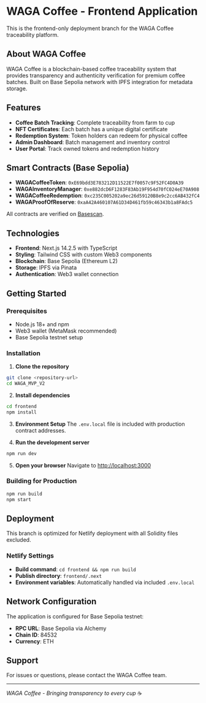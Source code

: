 # WAGA Coffee - Frontend Application

This is the frontend-only deployment branch for the WAGA Coffee traceability platform.

## About WAGA Coffee

WAGA Coffee is a blockchain-based coffee traceability system that provides transparency and authenticity verification for premium coffee batches. Built on Base Sepolia network with IPFS integration for metadata storage.

## Features

- **Coffee Batch Tracking**: Complete traceability from farm to cup
- **NFT Certificates**: Each batch has a unique digital certificate
- **Redemption System**: Token holders can redeem for physical coffee
- **Admin Dashboard**: Batch management and inventory control
- **User Portal**: Track owned tokens and redemption history

## Smart Contracts (Base Sepolia)

- **WAGACoffeeToken**: `0xE69bdd3E783212D11522E7f0057c9F52FC4D0A39`
- **WAGAInventoryManager**: `0xe882dcD6F1283F83Ab19F954d70fC024eE70A908`
- **WAGACoffeeRedemption**: `0xc235C005202a9ec26d59120B8e9c2cc6AB432fC4`
- **WAGAProofOfReserve**: `0xaA42A460107A61D34D461fb59c46343b1a8FAdc5`

All contracts are verified on [Basescan](https://sepolia.basescan.org/).

## Technologies

- **Frontend**: Next.js 14.2.5 with TypeScript
- **Styling**: Tailwind CSS with custom Web3 components
- **Blockchain**: Base Sepolia (Ethereum L2)
- **Storage**: IPFS via Pinata
- **Authentication**: Web3 wallet connection

## Getting Started

### Prerequisites
- Node.js 18+ and npm
- Web3 wallet (MetaMask recommended)
- Base Sepolia testnet setup

### Installation

1. **Clone the repository**
```bash
git clone <repository-url>
cd WAGA_MVP_V2
```

2. **Install dependencies**
```bash
cd frontend
npm install
```

3. **Environment Setup**
The `.env.local` file is included with production contract addresses.

4. **Run the development server**
```bash
npm run dev
```

5. **Open your browser**
Navigate to [http://localhost:3000](http://localhost:3000)

### Building for Production

```bash
npm run build
npm start
```

## Deployment

This branch is optimized for Netlify deployment with all Solidity files excluded.

### Netlify Settings
- **Build command**: `cd frontend && npm run build`
- **Publish directory**: `frontend/.next`
- **Environment variables**: Automatically handled via included `.env.local`

## Network Configuration

The application is configured for Base Sepolia testnet:
- **RPC URL**: Base Sepolia via Alchemy
- **Chain ID**: 84532
- **Currency**: ETH

## Support

For issues or questions, please contact the WAGA Coffee team.

---
*WAGA Coffee - Bringing transparency to every cup* ☕
